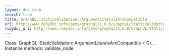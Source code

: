 ```yaml
---
layout: doc_stub
search: true
title: GraphQL::StaticValidation::ArgumentLiteralsAreCompatible
url: http://www.rubydoc.info/gems/graphql/1.6.0/GraphQL/StaticValidation/ArgumentLiteralsAreCompatible
rubydoc_url: http://www.rubydoc.info/gems/graphql/1.6.0/GraphQL/StaticValidation/ArgumentLiteralsAreCompatible
---
```


Class: GraphQL::StaticValidation::ArgumentLiteralsAreCompatible < Gr...
Instance methods:
validate_node

